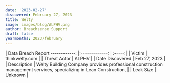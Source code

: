 ```yaml
---
date: '2023-02-27'
discovered: February 27, 2023
title: Welty
image: images/blog/ALPHV.png
author: Breachsense Support
draft: false
yearmonths: 2023/february
---
```



| Data Breach Report
------------:     |:-------------:    | :-----:|
| Victim      | thinkwelty.com      | 
| Threat Actor      | ALPHV      | 
| Date Discovered      | Feb 27, 2023      | 
| Description      | Welty Building Company provides professional construction management services, specializing in Lean Construction,      | 
| Leak Size      | Unknown      | 

